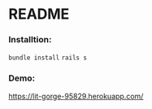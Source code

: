 # README

### Installtion:
`bundle install`
`rails s`

### Demo:
https://lit-gorge-95829.herokuapp.com/
